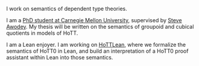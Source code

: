 I work on semantics of dependent type theories.

I am a
[PhD student at Carnegie Mellon University](https://www.cmu.edu/dietrich/philosophy/people/phd/joseph-hua.html),
supervised by [Steve Awodey](https://awodey.github.io/).
My thesis will be written on the semantics of
groupoid and cubical quotients in models of HoTT.

I am a Lean enjoyer. I am working on
[HoTTLean](https://github.com/sinhp/groupoid_model_in_lean4),
where we formalize the semantics of HoTT0 in Lean,
and build an interpretation of a HoTT0 proof assistant within Lean
into those semantics.
